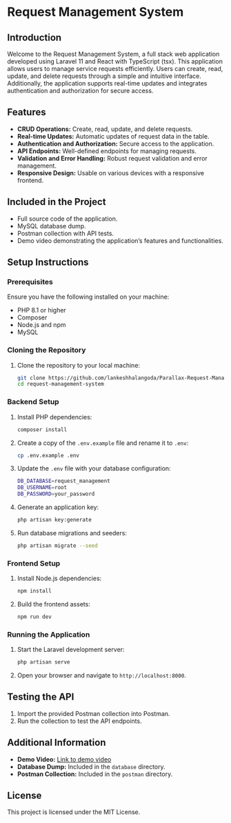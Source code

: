 # Request Management System

## Introduction

Welcome to the Request Management System, a full stack web application developed using Laravel 11 and React with TypeScript (tsx). This application allows users to manage service requests efficiently. Users can create, read, update, and delete requests through a simple and intuitive interface. Additionally, the application supports real-time updates and integrates authentication and authorization for secure access.


## Features

- **CRUD Operations:** Create, read, update, and delete requests.
- **Real-time Updates:** Automatic updates of request data in the table.
- **Authentication and Authorization:** Secure access to the application.
- **API Endpoints:** Well-defined endpoints for managing requests.
- **Validation and Error Handling:** Robust request validation and error management.
- **Responsive Design:** Usable on various devices with a responsive frontend.

## Included in the Project

- Full source code of the application.
- MySQL database dump.
- Postman collection with API tests.
- Demo video demonstrating the application’s features and functionalities.

## Setup Instructions

### Prerequisites

Ensure you have the following installed on your machine:

- PHP 8.1 or higher
- Composer
- Node.js and npm
- MySQL

### Cloning the Repository

1. Clone the repository to your local machine:
    ```sh
    git clone https://github.com/lankeshhalangoda/Parallax-Request-Management-System.git
    cd request-management-system
    ```

### Backend Setup

1. Install PHP dependencies:
    ```sh
    composer install
    ```

2. Create a copy of the `.env.example` file and rename it to `.env`:
    ```sh
    cp .env.example .env
    ```

3. Update the `.env` file with your database configuration:
    ```sh
    DB_DATABASE=request_management
    DB_USERNAME=root
    DB_PASSWORD=your_password
    ```

4. Generate an application key:
    ```sh
    php artisan key:generate
    ```

5. Run database migrations and seeders:
    ```sh
    php artisan migrate --seed
    ```

### Frontend Setup

1. Install Node.js dependencies:
    ```sh
    npm install
    ```

2. Build the frontend assets:
    ```sh
    npm run dev
    ```

### Running the Application

1. Start the Laravel development server:
    ```sh
    php artisan serve
    ```

2. Open your browser and navigate to `http://localhost:8000`.

## Testing the API

1. Import the provided Postman collection into Postman.
2. Run the collection to test the API endpoints.

## Additional Information

- **Demo Video:** [Link to demo video](https://youtu.be/NxwpB_Mk-Lo?feature=shared)
- **Database Dump:** Included in the `database` directory.
- **Postman Collection:** Included in the `postman` directory.


## License

This project is licensed under the MIT License.

